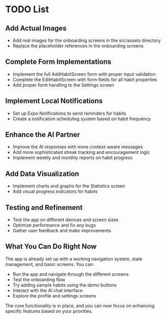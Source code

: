 # TODO List

## Add Actual Images

- Add real images for the onboarding screens in the src/assets directory
- Replace the placeholder references in the onboarding screens

## Complete Form Implementations

- Implement the full AddHabitScreen form with proper input validation
- Complete the EditHabitScreen with form fields for all habit properties
- Add proper form handling to the Settings screen

## Implement Local Notifications

- Set up Expo Notifications to send reminders for habits
- Create a notification scheduling system based on habit frequency

## Enhance the AI Partner

- Improve the AI responses with more context-aware messages
- Add more sophisticated streak tracking and encouragement logic
- Implement weekly and monthly reports on habit progress

## Add Data Visualization

- Implement charts and graphs for the Statistics screen
- Add visual progress indicators for habits

## Testing and Refinement

- Test the app on different devices and screen sizes
- Optimize performance and fix any bugs
- Gather user feedback and make improvements

## What You Can Do Right Now
The app is already set up with a working navigation system, state management, and basic screens. You can:

- Run the app and navigate through the different screens
- Test the onboarding flow
- Try adding sample habits using the demo buttons
- Interact with the AI chat interface
- Explore the profile and settings screens

The core functionality is in place, and you can now focus on enhancing specific features based on your priorities.